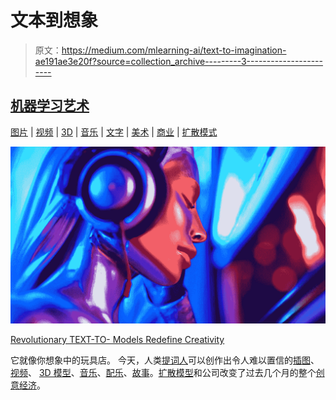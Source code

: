 # 文本到想象

> 原文：<https://medium.com/mlearning-ai/text-to-imagination-ae191ae3e20f?source=collection_archive---------3----------------------->

## [机器学习艺术](https://mlearning.substack.com)

[图片](https://open.substack.com/pub/evartology/p/all-of-the-greatest-ai-powered-art?r=9hp4d&utm_campaign=post&utm_medium=web) | [视频](https://open.substack.com/pub/evartology/p/hq-video-generated-from-text?r=9hp4d&utm_campaign=post&utm_medium=web) | [3D](https://open.substack.com/pub/mlearning/p/generate-realistic-3d-models-from?r=z7zu8&utm_campaign=post&utm_medium=web) | [音乐](https://open.substack.com/pub/mlearning/p/melody-generated-from-text?r=z7zu8&utm_campaign=post&utm_medium=web) | [文字](#ff7d) | [美术](https://open.substack.com/pub/evartology/p/all-of-the-greatest-ai-powered-art?r=9hp4d&utm_campaign=post&utm_medium=web) | [商业](https://open.substack.com/pub/mlearning/p/8-verified-ai-tools-for-creative?r=z7zu8&utm_campaign=post&utm_medium=web) | [扩散模式](https://open.substack.com/pub/mlearning/p/how-does-a-diffusion-model-work?r=z7zu8&utm_campaign=post&utm_medium=web)

[![](img/e049a7c36083455f656e1638dda17c44.png)](https://open.substack.com/pub/mlearning/p/melody-generated-from-text?r=z7zu8&utm_campaign=post&utm_medium=web)

[Revolutionary TEXT-TO- Models Redefine Creativity](https://open.substack.com/pub/mlearning/p/melody-generated-from-text?r=z7zu8&utm_campaign=post&utm_medium=web)

它就像你想象中的玩具店。
今天，人类[提词人](https://open.substack.com/pub/evartology/p/reverse-prompting?r=9hp4d&utm_campaign=post&utm_medium=web)可以创作出令人难以置信的[插图](#ff7d)、[视频](#ff7d)、 [3D 模型](#ff7d)、[音乐](#ff7d)、[配乐](#ff7d)、[故事](#ff7d)。[扩散模型](https://open.substack.com/pub/mlearning/p/how-does-a-diffusion-model-work?r=z7zu8&utm_campaign=post&utm_medium=web)和公司改变了过去几个月的整个[创意经济](/data-driven-fiction/what-is-meant-by-ai-creative-economy-4b24c67fe439)。